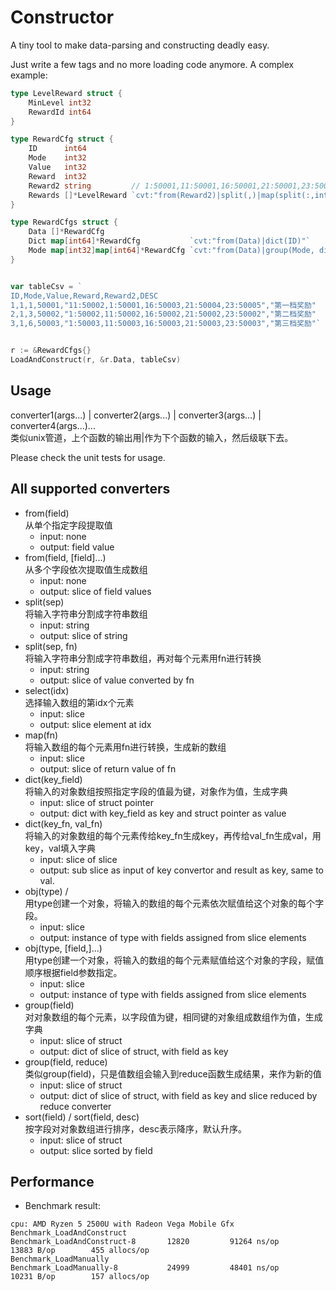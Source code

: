 # Constructor
A tiny tool to make data-parsing and constructing deadly easy.

Just write a few tags and no more loading code anymore.  A complex example:

```go
type LevelReward struct {
	MinLevel int32
	RewardId int64
}

type RewardCfg struct {
	ID      int64
	Mode    int32
	Value   int32
	Reward  int32
	Reward2 string         // 1:50001,11:50001,16:50001,21:50001,23:50001
	Rewards []*LevelReward `cvt:"from(Reward2)|split(,)|map(split(:,int32)|obj(LevelReward))|sort(MinLevel)"`
}

type RewardCfgs struct {
	Data []*RewardCfg
	Dict map[int64]*RewardCfg           `cvt:"from(Data)|dict(ID)"`
	Mode map[int32]map[int64]*RewardCfg `cvt:"from(Data)|group(Mode, dict(ID))"`
}


var tableCsv = `
ID,Mode,Value,Reward,Reward2,DESC
1,1,1,50001,"11:50002,1:50001,16:50003,21:50004,23:50005","第一档奖励"
2,1,3,50002,"1:50002,11:50002,16:50002,21:50002,23:50002","第二档奖励"
3,1,6,50003,"1:50003,11:50003,16:50003,21:50003,23:50003","第三档奖励"`


r := &RewardCfgs{}
LoadAndConstruct(r, &r.Data, tableCsv)

```
## Usage

converter1(args...) | converter2(args...) | converter3(args...) | converter4(args...)...
<br> 类似unix管道，上个函数的输出用|作为下个函数的输入，然后级联下去。

Please check the unit tests for usage.

## All supported converters

- from(field) 
<br>从单个指定字段提取值
    - input: none
    - output: field value
- from(field, [field]...)
<br>从多个字段依次提取值生成数组
    - input: none
    - output: slice of field values
- split(sep)
<br>将输入字符串分割成字符串数组
    - input: string
    - output: slice of string
- split(sep, fn)
  <br> 将输入字符串分割成字符串数组，再对每个元素用fn进行转换
  - input: string
  - output: slice of value converted by fn
- select(idx)
<br>选择输入数组的第idx个元素
  - input: slice
  - output: slice element at idx 
- map(fn)
  <br>将输入数组的每个元素用fn进行转换，生成新的数组
    - input: slice 
    - output: slice of return value of fn
- dict(key_field)
  <br>将输入的对象数组按照指定字段的值最为键，对象作为值，生成字典
    - input: slice of struct pointer
    - output: dict with key_field as key and struct pointer as value    
- dict(key_fn, val_fn)
  <br>将输入的对象数组的每个元素传给key_fn生成key，再传给val_fn生成val，用key，val填入字典
    - input: slice of slice
    - output: sub slice as input of key convertor and result as key, same to val.
- obj(type) / 
  <br>用type创建一个对象，将输入的数组的每个元素依次赋值给这个对象的每个字段。
    - input: slice
    - output: instance of type with fields assigned from slice elements
- obj(type, [field,]...)
  <br>用type创建一个对象，将输入的数组的每个元素赋值给这个对象的字段，赋值顺序根据field参数指定。
  - input: slice
  - output: instance of type with fields assigned from slice elements
- group(field)
  <br>对对象数组的每个元素，以字段值为键，相同键的对象组成数组作为值，生成字典
    - input: slice of struct
    - output: dict of slice of struct, with field as key
- group(field, reduce)
  <br>类似group(field)，只是值数组会输入到reduce函数生成结果，来作为新的值
    - input: slice of struct
    - output: dict of slice of struct, with field as key and slice reduced by reduce converter
- sort(field) / sort(field, desc)
  <br>按字段对对象数组进行排序，desc表示降序，默认升序。
    - input: slice of struct
    - output: slice sorted by field
    
## Performance
- Benchmark result:
```
cpu: AMD Ryzen 5 2500U with Radeon Vega Mobile Gfx  
Benchmark_LoadAndConstruct
Benchmark_LoadAndConstruct-8   	   12820	     91264 ns/op	   13883 B/op	     455 allocs/op
Benchmark_LoadManually
Benchmark_LoadManually-8       	   24999	     48401 ns/op	   10231 B/op	     157 allocs/op
```
